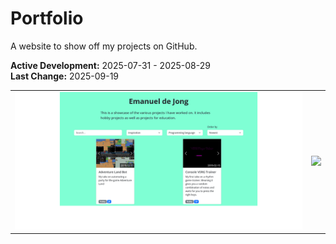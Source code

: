 # Portfolio
A website to show off my projects on GitHub.

**Active Development:** 2025-07-31 - 2025-08-29<br>
**Last Change:** 2025-09-19<br>

| | |
| :---: | :---: |
| ![](/Screenshots/1-Page.png) | ![](/Screenshots/.png) |
   